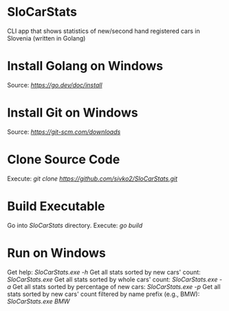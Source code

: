 # SloCarStats
CLI app that shows statistics of new/second hand registered cars in Slovenia (written in Golang)

# Install Golang on Windows
Source: *https://go.dev/doc/install*

# Install Git on Windows
Source: *https://git-scm.com/downloads*

# Clone Source Code
Execute: *git clone https://github.com/sivko2/SloCarStats.git*

# Build Executable
Go into *SloCarStats* directory.
Execute: *go build*

# Run on Windows
Get help: *SloCarStats.exe -h*
Get all stats sorted by new cars' count: *SloCarStats.exe*
Get all stats sorted by whole cars' count: *SloCarStats.exe -a*
Get all stats sorted by percentage of new cars: *SloCarStats.exe -p*
Get all stats sorted by new cars' count filtered by name prefix (e.g., BMW): *SloCarStats.exe BMW*
